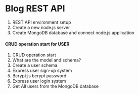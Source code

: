 # Blog REST API

1. REST API environment setup
1. Create a new node.js server
1. Create MongoDB database and connect node.js application

#### CRUD operation start for USER

1. CRUD operation start
1. What are the model and schema?
1. Create a user schema
1. Express user sign-up system
1. Bcrypt.js bcrypt password
1. Express user login system
1. Get All users from the MongoDB database
